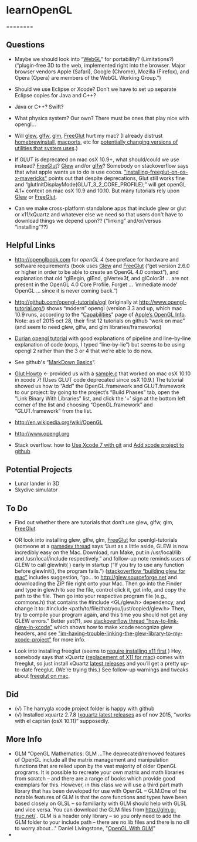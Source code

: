 # learnOpenGL
========

Questions
--------
* Maybe we should look into “[WebGL](http://www.khronos.org/webgl/)” for portability? (Limitations?) (“plugin-free 3D to the web, implemented right into the browser. Major browser vendors Apple (Safari), Google (Chrome), Mozilla (Firefox), and Opera (Opera) are members of the WebGL Working Group.”)

* Should we use Eclipse or Xcode? Don’t we have to set up separate Eclipse copies for Java and C++?

* Java or C++? Swift?

* What physics system? Our own? There must be ones that play nice with opengl...

* Will [glew](http://glew.sourceforge.net), [glfw](http://www.glfw.org/), [glm](http://glm.g-truc.net/), [FreeGlut](http://freeglut.sourceforge.net) hurt my mac? (I already distrust [homebrew](http://brew.sh)[install](http://stackoverflow.com/questions/20381128/how-to-install-homebrew-on-mac-osx), [macports](http://www.macports.org/), etc for [potentially changing versions of utilities that system uses](http://discussions.apple.com/thread/4337315?start=0&tstart=0).)

* If GLUT is deprecated on mac osX 10.9+, what should/could we use instead? [FreeGlut](http://freeglut.sourceforge.net)? [Glew](http://glew.sourceforge.net) and/or [glfw](http://www.glfw.org/)? Somebody on stackoverflow says that what apple wants us to do is use cocoa.  ["installing-freeglut-on-os-x-mavericks"](http://stackoverflow.com/questions/19648087/installing-freeglut-on-os-x-mavericks) points out that despite deprecations, Glut still works fine and “glutInitDisplayMode(GLUT_3_2_CORE_PROFILE);” will get openGL 4.1+ context on mac osX 10.9 and 10.10. But many tutorials rely upon [Glew](http://glew.sourceforge.net) or [FreeGlut](http://freeglut.sourceforge.net).

* Can we make cross-platform standalone apps that include glew or glut or x11/xQuartz and whatever else we need so that users don't have to download things we depend upon?? (“linking” and/or/versus “installing”??)

Helpful Links
------------
* http://openglbook.com for *openGL 4* (see preface for hardware and software requirements (book uses [Glew](http://glew.sourceforge.net) and [FreeGlut](http://freeglut.sourceforge.net) (“get version 2.6.0 or higher in order to be able to create an OpenGL 4.0 context”), and explanation that old “glBegin, glEnd, glVertex3f, and glColor3f ... are not present in the OpenGL 4.0 Core Profile. Forget ... ’immediate mode’ OpenGL ... since it is never coming back.”)

* http://github.com/opengl-tutorials/ogl (originally at http://www.opengl-tutorial.org/) shows “modern” opengl (version 3.3 and up, which mac 10.9 runs, according to the “[Capabilities](http://developer.apple.com/opengl/capabilities/index.html)” page of [Apple’s OpenGL Info](http://developer.apple.com/library/mac/documentation/GraphicsImaging/Conceptual/OpenGL-MacProgGuide/opengl_intro/opengl_intro.html). Note: as of 2015 oct 28, their first 12 tutorials on github “work on mac” (and seem to need glew, glfw, and glm libraries/frameworks)

* [Durian opengl tutorial](http://duriansoftware.com/joe/An-intro-to-modern-OpenGL.-Table-of-Contents.html) with good explanations of pipeline and line-by-line explanation of code (oops, I typed “line-by-lie”) but seems to be using opengl 2 rather than the 3 or 4 that we’re able to do now.
 
* See github's “[MarkDown Basics](http://help.github.com/articles/markdown-basics/)”.

* [Glut Howto](http://web.eecs.umich.edu/~sugih/courses/eecs487/glut-howto/) <- provided us with a [sample.c](http://web.eecs.umich.edu/%7Esugih/courses/eecs487/glut-howto/sample.c) that worked on mac osX 10.10 in xcode 7! (Uses GLUT code deprecated since osX 10.9.) The tutorial showed us how to “Add” the OpenGL.framework and GLUT.framework to our project: by going to the project’s “Build Phases” tab, open the "Link Binary With Libraries" list, and click the ‘+’ sign at the bottom left corner of the list and choosing “OpenGL.framework” and “GLUT.framework” from the list.

* http://en.wikipedia.org/wiki/OpenGL

* http://www.opengl.org

* Stack overflow: how to [Use Xcode 7 with git](http://stackoverflow.com/questions/5383609/using-git-with-an-existing-xcode-project/32498035) and [Add xcode project to github](http://stackoverflow.com/questions/12698482/add-xcode-project-to-github-repo) 
 


Potential Projects
-----------------
* Lunar lander in 3D 
* Skydive simulator


To Do
---------
* Find out whether there are tutorials that don’t use glew, glfw, glm, [FreeGlut](http://freeglut.sourceforge.net)

* OR look into installing glew, glfw, glm, [FreeGlut](http://freeglut.sourceforge.net) for openlgl-tutorials (someone at a [gamedev thread](http://www.gamedev.net/topic/561579-is-glew-necessary-to-use-shaders-solved-not-necessary/) says “Just as a little aside, GLEW is now incredibly easy on the Mac. Download, run Make, put in /usr/local/lib and /usr/local/include respectively.” and follow-up note reminds users of GLEW to call glewInit( ) early in startup (“If you try to use any function before glewInit(), the program fails.”) ([stackoverflow “building glew for mac”](http://stackoverflow.com/questions/12229714/building-glew-for-mac-osx) includes suggestion, “go... to http://glew.sourceforge.net and downloading the ZIP file right onto your Mac. Then go into the Finder and type in glew.h to see the file, control click it, get info, and copy the path to the file. Then go into your respective program file (e.g., commons.h) that contains the #include <GL/glew.h> dependency, and change it to: #include <path/to/file/that/you/just/copied/glew.h>   Then, try to compile your program again, and this time you should not get any GLEW errors.” Better yet(?), see [stackoverflow thread "how-to-link-glew-in-xcode"](http://stackoverflow.com/questions/17600917/how-to-link-glew-in-xcode) which shows how to make xcode recognize glew headers, and see ["im-having-trouble-linking-the-glew-library-to-my-xcode-project"](http://stackoverflow.com/questions/3072293/im-having-trouble-linking-the-glew-library-to-my-xcode-project) for more info.

* Look into installing freeglut (seems to [require installing x11 first](http://sourceforge.net/p/freeglut/bugs/215/) ) Hey, somebody says that xQuartz ([replacement of X11 for mac](http://support.apple.com/en-us/HT201341)) comes with freeglut, so just install xQuartz [latest releases](http://xquartz.macosforge.org/trac/wiki/Releases) and you’ll get a pretty up-to-date freeglut. (We’re trying this.) See follow-up warnings and tweaks about [freeglut on mac](http://stackoverflow.com/questions/9149133/is-it-possible-to-build-freeglut-on-mac-os-x).

Did
----------
* (√) The harrygla xcode project folder is happy with github
* (√) Installed xquartz 2.7.8 ([xquartz latest releases](http://xquartz.macosforge.org/trac/wiki/Releases) as of nov 2015, “works with el capitan (osX 10.11)” supposedly.


More Info
----------
* GLM “OpenGL Mathematics: GLM ...The deprecated/removed features of OpenGL include all the matrix management and manipulation functions that are relied upon by the vast majority of older OpenGL programs. It is possible to recreate your own matrix and math libraries from scratch – and there are a range of books which provide good exemplars for this. However, in this class we will use a third part math library that has been developed for use with OpenGL – GLM.One of the notable features of GLM is that the core functions and types have been based closely on GLSL – so familiarity with GLM should help with GLSL and vice versa. You can download the GLM files from http://glm.g-truc.net/ . GLM is a header only library – so you only need to add the GLM folder to your include path – there are no lib files and there is no dll to worry about..." Daniel Livingstone, "[OpenGL With GLM](http://www.scribd.com/doc/71980668/OpenGL-With-GLM#scribd)"
* 
